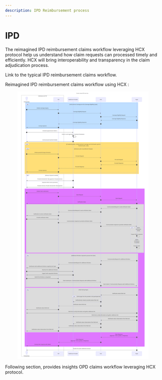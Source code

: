 ```yaml
---
description: IPD Reimbursement process
---
```


# IPD

The reimagined IPD reimbursement claims workflow leveraging HCX protocol help us understand how claim requests can processed timely and efficiently. HCX will bring interoperability and transparency in the claim adjudication process.

Link to the typical IPD reimbursement claims workflow.

Reimagined IPD reimbursement claims workflow using HCX :&#x20;



<figure><img src="../../../.gitbook/assets/IPD-Reimbur-HCX.png" alt=""><figcaption></figcaption></figure>

Following section, provides insights OPD claims workflow leveraging HCX protocol.
